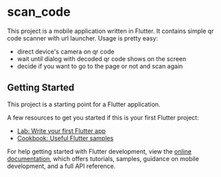 # scan_code

This project is a mobile application written in Flutter. It contains simple qr code scanner with url launcher. Usage is pretty easy:
 - direct device's camera on qr code
 - wait until dialog with decoded qr code shows on the screen
 - decide if you want to go to the page or not and scan again


## Getting Started

This project is a starting point for a Flutter application.

A few resources to get you started if this is your first Flutter project:

- [Lab: Write your first Flutter app](https://docs.flutter.dev/get-started/codelab)
- [Cookbook: Useful Flutter samples](https://docs.flutter.dev/cookbook)

For help getting started with Flutter development, view the
[online documentation](https://docs.flutter.dev/), which offers tutorials,
samples, guidance on mobile development, and a full API reference.
